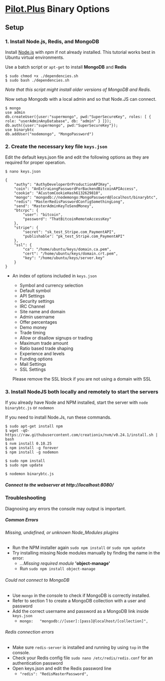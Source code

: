 # [Pilot.Plus](https://pilot.plus/) Binary Options

## Setup

### 1. Install Node.js, Redis, and MongoDB
Install [Node.js](https://nodejs.org/en/download/) with *npm* if not already installed. This tutorial works best in  Ubuntu virtual environments.

Use a batch script or `apt-get` to install **MongoDB** and **Redis**
```
$ sudo chmod +x ./dependencies.sh
$ sudo bash ./dependencies.sh
```
*Note that this script might install older versions of MongoDB and Redis.*

Now setup Mongodb with a local admin and so that Node.JS can connect. 
```
$ mongo
use admin
db.createUser({user:"supermongo", pwd:"SuperSecureKey", roles: [ { role: "userAdminAnyDatabase", db: "admin" } ]});
db.auth({user:"supermongo", pwd:"SuperSecureKey"});
use binarybtc
db.addUser("nodemongo", "MongoPassword")
```

### 2. Create the necessary key file `keys.json`

Edit the default keys.json file and edit the following options as they are required for proper operation.

```
$ nano keys.json

{
	"authy": "AuthyDeveloperOrProductionAPIKey",
	"coin": "AnExtraLongPasswordForBackendBitcoinAPIAccess",
	"cookie": "ACustomCookieHash6132629810",
	"mongo": "mongodb://nodemongo:MongoPassword@localhost/binarybtc",
	"redis": "MasterRedisPasswordConfigSomethingLong",
	"send": "MasterAdminKeyToSendMoney",
    "btcrpc": {
        "user": "bitcoin",
        "password": "ThatBitcoinRemoteAccessKey"
	},
	"stripe": { 
		"secret": "sk_test_Stripe.com_PaymentAPI",
		"publishable": "pk_test_Stripe.com_PaymentAPI" 
	},
	"ssl": {
		"ca": "/home/ubuntu/keys/domain.ca.pem",
		"cert": "/home/ubuntu/keys/domain.crt.pem",
		"key": "/home/ubuntu/keys/server.key"
	}
}

```
* An index of options included in `keys.json`
    * Symbol and currency selection
    * Default symbol
	* API Settings
	* Security settings
	* IRC Channel
	* Site name and domain 
	* Admin username
	* Offer percentages
	* Demo money
	* Trade timing
	* Allow or disallow signups or trading
	* Maximum trade amount
	* Ratio based trade shaping
	* Experience and levels
	* Funding options
	* Mail Settings
	* SSL Settings

	Please remove the SSL block if you are not using a domain with SSL

### 3. Install NodeJS both locally and remotely to start the servers

If you already have Node and NPM installed, start the server with `node binarybtc.js` or `nodemon`

If you need to install Node.Js, run these commands.
```
$ sudo apt-get install npm
$ wget -qO- https://raw.githubusercontent.com/creationix/nvm/v0.24.1/install.sh | bash
$ nvm install 0.10.25
$ npm install -g forever
$ npm install -g nodemon

$ sudo npm install
$ sudo npm update
     
$ nodemon binarybtc.js

```
##### Connect to the webserver at http://localhost:8080/

### Troubleshooting

Diagnosing any errors the console may output is important. 
##### Common Errors

###### Missing, undefined, or unknown *Node_Modules* plugins
* Run the NPM installer again `sudo npm install` or `sudo npm update`
* Try installing missing Node modules manually by finding the name in the error:
    *  *...Missing required module* **'object-manage'**
    *  Run `sudo npm install object-manage`

###### Could not connect to MongoDB 
* Use `mongo` in the console to check if MongoDB is correctly installed.
* Refer to section 1 to create a MongoDB collection with a user and password
* Add the correct username and password as a MongoDB link inside `keys.json`
	* `mongo:	"mongodb://[user]:[pass]@localhost/[collection]",`

###### Redis connection errors
* Make sure `redis-server` is installed and running by using `top` in the console.
* Check your Redis config file `sudo nano /etc/redis/redis.conf` for an authentication password
* Open keys.json and edit the Redis password line
    * `"redis": "RedisMasterPassword",`
